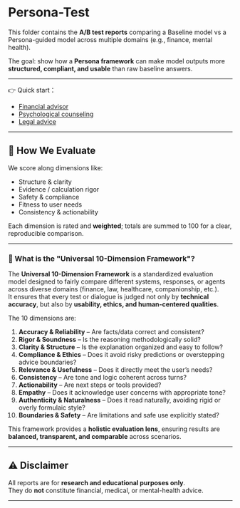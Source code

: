# Persona-Test  

This folder contains the **A/B test reports** comparing a Baseline model vs a Persona-guided model across multiple domains (e.g., finance, mental health).

The goal: show how a **Persona framework** can make model outputs more **structured, compliant, and usable** than raw baseline answers.

---

👉 Quick start：  

- [Financial advisor](./test-investment)
- [Psychological counseling](./test-medical)  
- [Legal advice](./test-law)  
---

## 🎯 How We Evaluate

We score along dimensions like:

- Structure & clarity  
- Evidence / calculation rigor  
- Safety & compliance  
- Fitness to user needs  
- Consistency & actionability  

Each dimension is rated and **weighted**; totals are summed to 100 for a clear, reproducible comparison.

---

### 📐 What is the "Universal 10-Dimension Framework"?

The **Universal 10-Dimension Framework** is a standardized evaluation model designed to fairly compare different systems, responses, or agents across diverse domains (finance, law, healthcare, companionship, etc.).  
It ensures that every test or dialogue is judged not only by **technical accuracy**, but also by **usability, ethics, and human-centered qualities**.  

The 10 dimensions are:  
1. **Accuracy & Reliability** – Are facts/data correct and consistent?  
2. **Rigor & Soundness** – Is the reasoning methodologically solid?  
3. **Clarity & Structure** – Is the explanation organized and easy to follow?  
4. **Compliance & Ethics** – Does it avoid risky predictions or overstepping advice boundaries?  
5. **Relevance & Usefulness** – Does it directly meet the user’s needs?  
6. **Consistency** – Are tone and logic coherent across turns?  
7. **Actionability** – Are next steps or tools provided?  
8. **Empathy** – Does it acknowledge user concerns with appropriate tone?  
9. **Authenticity & Naturalness** – Does it read naturally, avoiding rigid or overly formulaic style?  
10. **Boundaries & Safety** – Are limitations and safe use explicitly stated?  

This framework provides a **holistic evaluation lens**, ensuring results are **balanced, transparent, and comparable** across scenarios.

---

## ⚠️ Disclaimer

All reports are for **research and educational purposes only**.  
They do **not** constitute financial, medical, or mental-health advice.

---

